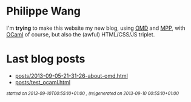

# Philippe Wang
I'm **trying** to make this website my new blog, using
[OMD](https://github.com/pw374/omd/) and
[MPP](https://github.com/pw374/MPP-language-blender/), with
[OCaml](http://ocaml.org) of course, but also the (awful) HTML/CSS/JS
triplet.

# Last blog posts


* [posts/2013-09-05-21-31-26-about-omd.html](posts/2013-09-05-21-31-26-about-omd.html)
* [posts/test_ocaml.html](posts/test_ocaml.html)

<div style='font-size:80%;'><em>started on 2013-09-10T00:55:10+01:00
, (re)generated on 2013-09-10 00:55:10+01:00
</em></div>